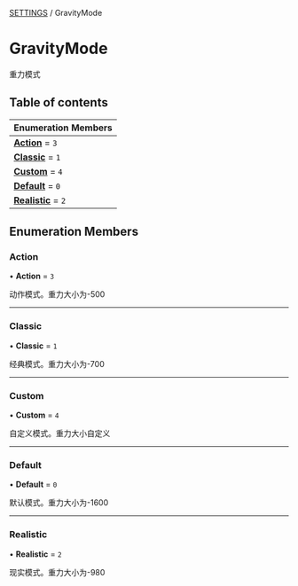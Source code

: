 [SETTINGS](../groups/SETTINGS.SETTINGS.md) / GravityMode

# GravityMode <Badge type="tip" text="Enumeration" /> <Score text="GravityMode" />

重力模式

## Table of contents

| Enumeration Members |
| :-----|
| **[Action](Settings.GravityMode.md#action)** = ``3`` <br> |
| **[Classic](Settings.GravityMode.md#classic)** = ``1`` <br> |
| **[Custom](Settings.GravityMode.md#custom)** = ``4`` <br> |
| **[Default](Settings.GravityMode.md#default)** = ``0`` <br> |
| **[Realistic](Settings.GravityMode.md#realistic)** = ``2`` <br> |

## Enumeration Members

### Action <Score text="Action" /> 

• **Action** = ``3``

动作模式。重力大小为-500

___

### Classic <Score text="Classic" /> 

• **Classic** = ``1``

经典模式。重力大小为-700

___

### Custom <Score text="Custom" /> 

• **Custom** = ``4``

自定义模式。重力大小自定义

___

### Default <Score text="Default" /> 

• **Default** = ``0``

默认模式。重力大小为-1600

___

### Realistic <Score text="Realistic" /> 

• **Realistic** = ``2``

现实模式。重力大小为-980
